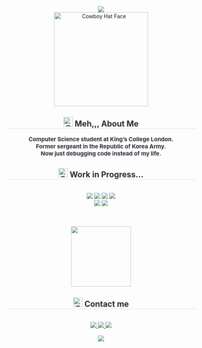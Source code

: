 <div align= "center">
    <img src="https://capsule-render.vercel.app/api?type=waving&color=0:b0e13d,100:614fe8&height=180&text=JUYEOP&animation=&fontColor=ffffff&fontSize=60" />
    </div>
    <div align= "center">
<img src="https://raw.githubusercontent.com/Tarikul-Islam-Anik/Animated-Fluent-Emojis/master/Emojis/Smilies/Cowboy%20Hat%20Face.png" alt="Cowboy Hat Face" width="250" height="250" />
<div align="center">
    <h2 style="border-bottom: 1px solid #d8dee4; color: #282d33;"> <img src="https://raw.githubusercontent.com/Tarikul-Islam-Anik/Animated-Fluent-Emojis/master/Emojis/Smilies/Face%20with%20Diagonal%20Mouth.png" alt="Face with Diagonal Mouth" width="25" height="25" /> Meh,,, About Me </h2>  
    <div style="font-weight: 700; font-size: 15px; text-align: center; color: #282d33;"> Computer Science student at King’s College London.<br>Former sergeant in the Republic of Korea Army.<br>Now just debugging code instead of my life. </div>
    </div>
    <div align= "center">
    <h2 style="border-bottom: 1px solid #d8dee4; color: #282d33;"> <img src="https://raw.githubusercontent.com/Tarikul-Islam-Anik/Animated-Fluent-Emojis/master/Emojis/Animals/Bug.png" alt="Bug" width="25" height="25" /> Work in Progress...</h2> <br> 
    <div style="margin: 0 auto; text-align: center;" align= "center"> <img src="https://img.shields.io/badge/HTML5-E34F26?style=for-the-badge&logo=HTML5&logoColor=white">
          <img src="https://img.shields.io/badge/Java-007396?style=for-the-badge&logo=Java&logoColor=white">
          <img src="https://img.shields.io/badge/Javascript-F7DF1E?style=for-the-badge&logo=Javascript&logoColor=white">
          <img src="https://img.shields.io/badge/Spring%20Boot-6DB33F?style=for-the-badge&logo=springboot&logoColor=white" />
            <br>
          <img src="https://img.shields.io/badge/React-61DAFB?style=for-the-badge&logo=React&logoColor=white">
          <img src="https://img.shields.io/badge/MySQL-4479A1?style=for-the-badge&logo=MySQL&logoColor=white">
          </div>
<br><br><br>
<img src="https://github-readme-stats.vercel.app/api/top-langs/?username=sheep06031&layout=compact&theme=catppuccin_latte" height="160"/>
</div>
    </div>
    <div align= "center">
    <h2 style="border-bottom: 1px solid #d8dee4; color: #282d33;"> <img src="https://raw.githubusercontent.com/Tarikul-Islam-Anik/Animated-Fluent-Emojis/master/Emojis/Objects/E-Mail.png" alt="E-Mail" width="25" height="25" /> Contact me </h2> <br> 
    <div align= "center"> <a href=http://www.instagram.com/j__juyeop> <img src="https://img.shields.io/badge/Instagram-E4405F?style=for-the-badge&logo=Instagram&logoColor=white&link=http://www.instagram.com/j__juyeop"> </a>
         <a href=mailto:sheep06031@gmail.com> <img src="https://img.shields.io/badge/Gmail-EA4335?style=for-the-badge&logo=Gmail&logoColor=white&link=mailto:sheep06031@gmail.com"> </a>
        <a href="https://www.linkedin.com/in/juyeop-kim"> <img src="https://img.shields.io/badge/LinkedIn-0A66C2?style=for-the-badge&logo=linkedin&logoColor=white"/> </a>
          </div>  <br> 
    <div align= "center">  </div> 
    </div>
<div align="center">
  <img src="https://capsule-render.vercel.app/api?type=waving&color=0:b0e13d,100:614fe8&height=120&section=footer"/>
</div>
    

